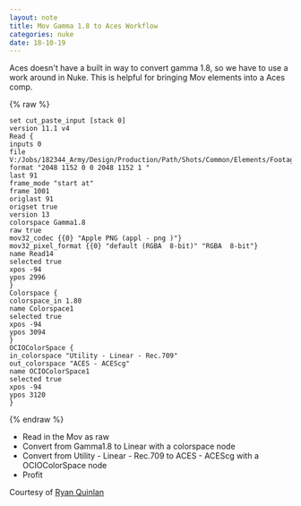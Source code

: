 ```yaml
---
layout: note
title: Mov Gamma 1.8 to Aces Workflow
categories: nuke
date: 18-10-19
---
```

Aces doesn't have a built in way to convert gamma 1.8, so we have to use a work around in Nuke. This is helpful for bringing Mov elements into a Aces comp.

{% raw %}
```
set cut_paste_input [stack 0]
version 11.1 v4
Read {
inputs 0
file V:/Jobs/182344_Army/Design/Production/Path/Shots/Common/Elements/Footage/FX/ActionEssentials/18_Shells/8mm_03.mov
format "2048 1152 0 0 2048 1152 1 "
last 91
frame_mode "start at"
frame 1001
origlast 91
origset true
version 13
colorspace Gamma1.8
raw true
mov32_codec {{0} "Apple PNG (appl - png )"}
mov32_pixel_format {{0} "default (RGBA  8-bit)" "RGBA  8-bit"}
name Read14
selected true
xpos -94
ypos 2996
}
Colorspace {
colorspace_in 1.80
name Colorspace1
selected true
xpos -94
ypos 3094
}
OCIOColorSpace {
in_colorspace "Utility - Linear - Rec.709"
out_colorspace "ACES - ACEScg"
name OCIOColorSpace1
selected true
xpos -94
ypos 3120
}
```
{% endraw %}

- Read in the Mov as raw
- Convert from Gamma1.8 to Linear with a colorspace node
- Convert from Utility - Linear - Rec.709 to ACES - ACEScg with a OCIOColorSpace node
- Profit

Courtesy of [Ryan Quinlan](https://rjqfx.com)